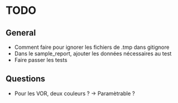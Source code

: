 TODO
=======

## General
- Comment faire pour ignorer les fichiers de .tmp dans gitignore
- Dans le sample_report, ajouter les données nécessaires au test
- Faire passer les tests

## Questions
- Pour les VOR, deux couleurs ? -> Paramètrable ?